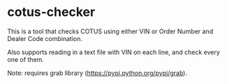 # cotus-checker

This is a tool that checks COTUS using either VIN or Order Number and Dealer Code combination.

Also supports reading in a text file with VIN on each line, and check every one of them.

Note: requires grab library (https://pypi.python.org/pypi/grab).
